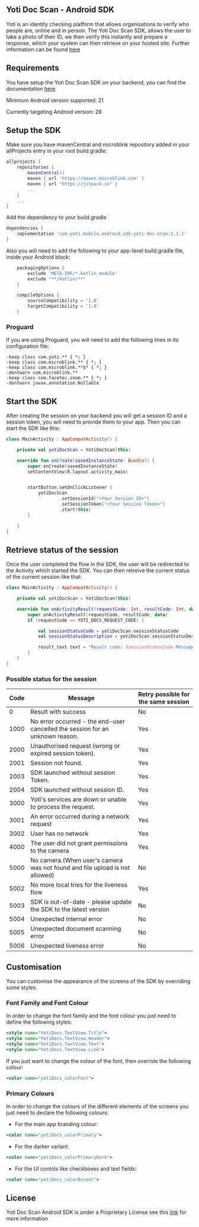 ## Yoti Doc Scan - Android SDK
Yoti is an identity checking platform that allows organisations to verify who people are, online and in person.
The Yoti Doc Scan SDK, allows the user to take a photo of their ID, we then verify this instantly and prepare a response, which your system can then retrieve on your hosted site.
Further information can be found [here](https://developers.yoti.com/yoti-doc-scan)

## Requirements
You have setup the Yoti Doc Scan SDK on your backend, you can find the documentation [here](https://developers.yoti.com/yoti-doc-scan/getting-started)

Minimum Android version supported: 21

Currently targeting Android version: 28

## Setup the SDK

Make sure you have mavenCentral and microblink repository added in your allProjects entry in your root build.gradle:

```groovy
allprojects {
    repositories {
        mavenCentral()
        maven { url 'https://maven.microblink.com' }
        maven { url "https://jitpack.io" }
        ...
    }
    ...
}
```

Add the dependency to your build.gradle

```groovy
dependencies {
    implementation 'com.yoti.mobile.android.sdk:yoti-doc-scan:1.1.1'
}
```

Also you will need to add the following to your app-level build.gradle file, inside your Android block:

```groovy
    packagingOptions {
        exclude 'META-INF/*.kotlin_module'
        exclude "**/kotlin/**"
    }

    compileOptions {
        sourceCompatibility = '1.8'
        targetCompatibility = '1.8'
    }
```

### Proguard
If you are using Proguard, you will need to add the following lines in its configuration file:

```
-keep class com.yoti.** { *; }
-keep class com.microblink.** { *; }
-keep class com.microblink.**$* { *; }
-dontwarn com.microblink.**
-keep class com.facetec.zoom.** { *; }
-dontwarn javax.annotation.Nullable
```

## Start the SDK

After creating the session on your backend you will get a session ID and a session token, you will need to provide them to your app.
Then you can start the SDK like this:

```kotlin
class MainActivity : AppCompatActivity() {

    private val yotiDocScan = YotiDocScan(this)

    override fun onCreate(savedInstanceState: Bundle?) {
        super.onCreate(savedInstanceState)
        setContentView(R.layout.activity_main)


        startButton.setOnClickListener {
            yotiDocScan
                    .setSessionId("<Your Session ID>")
                    .setSessionToken("<Your Session Token>")
                    .start(this)
        }

    }
}
```

## Retrieve status of the session

Once the user completed the flow in the SDK, the user will be redirected to the Activity which started the SDK.
You can then retreive the current status of the current session like that:

```kotlin
class MainActivity : AppCompatActivity() {

    private val yotiDocScan = YotiDocScan(this)

    override fun onActivityResult(requestCode: Int, resultCode: Int, data: Intent?) {
        super.onActivityResult(requestCode, resultCode, data)
        if (requestCode == YOTI_DOCS_REQUEST_CODE) {

            val sessionStatusCode = yotiDocScan.sessionStatusCode
            val sessionStatusDescription = yotiDocScan.sessionStatusDescription

            result_text.text = "Result code: $sessionStatusCode Message: $sessionStatusDescription"
        }
    }
}
```


### Possible status for the session

| Code              | Message                      | Retry possible for the same session                    |
| ----------------- | ---------------------------- | ---------------------------------- |
| 0                 | Result with success          | No                                 |
| 1000              | No error occurred - the end-user cancelled the session for an unknown reason.          | Yes |
| 2000              | Unauthorised request (wrong or expired session token).          | Yes |
| 2001              | Session not found.          | Yes |
| 2003              | SDK launched without session Token.          | Yes |
| 2004              | SDK launched without session ID.          | Yes |
| 3000              | Yoti's services are down or unable to process the request.          | Yes |
| 3001              | An error occurred during a network request          | Yes |
| 3002              | User has no network          | Yes |
| 4000              | The user did not grant permissions to the camera          | Yes |
| 5000              | No camera.(When user's camera was not found and file upload is not allowed)          | No |
| 5002              | No more local tries for the liveness flow          | Yes |
| 5003              | SDK is out-of-date - please update the SDK to the latest version          | No |
| 5004              | Unexpected internal error          | No |
| 5005              | Unexpected document scanning error          | No |
| 5006              | Unexpected liveness error          | No |

## Customisation
You can customise the appearance of the screens of the SDK by overriding some styles.

### Font Family and Font Colour
In order to change the font family and the font colour you just need to define the following styles:

```xml
<style name="YotiDocs.TextView.Title">
<style name="YotiDocs.TextView.Header">
<style name="YotiDocs.TextView.Text">
<style name="YotiDocs.TextView.Link">

```

If you just want to change the colour of the font, then override the following colour:

```xml
<color name="yotiDocs_colorFont">
```

### Primary Colours
In order to change the colours of the different elements of the screens you just need to declare the following colours:

- For the main app branding colour:
```xml
<color name="yotiDocs_colorPrimary">
```

- For the darker variant:
```xml
<color name="yotiDocs_colorPrimaryDark">
```

- For the UI contols like checkboxes and text fields:
```xml
<color name="yotiDocs_colorAccent">
```

## License
Yoti Doc Scan Android SDK is under a Proprietary License see this [link](https://www.yoti.com/wp-content/uploads/2019/08/Yoti-Doc-Scan-SDK-Terms.pdf) for more information